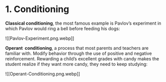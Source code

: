 # 1. Conditioning

**Classical conditioning**, the most famous example is Pavlov’s experiment in which Pavlov would ring a bell before feeding his dogs:

![[Pavlov-Experiment.png.webp]]

**Operant  conditioning**, a process that most parents and teachers are familiar with. Modify behavior through the use of positive and negative reinforcement. Rewarding a child’s excellent grades with candy makes the student realize if they want more candy, they need to keep studying:

![[Operant-Conditioning.png.webp]]